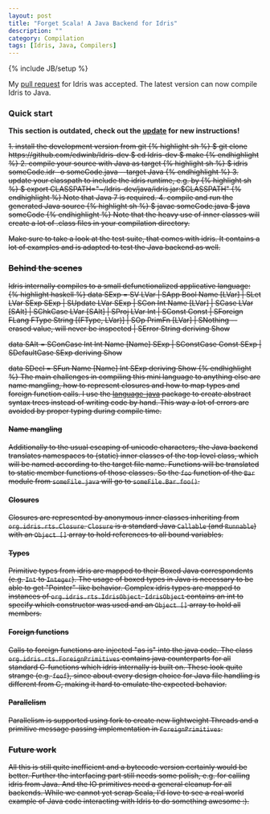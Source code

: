 ```yaml
---
layout: post
title: "Forget Scala! A Java Backend for Idris"
description: ""
category: Compilation
tags: [Idris, Java, Compilers]
---
```

{% include JB/setup %}

My [pull request](https://github.com/edwinb/Idris-dev/issues/221) for
Idris was accepted. The latest version can now compile Idris to Java.

### Quick start

__This section is outdated, check out the 
[update](compilation/2013/05/07/forget-scala-a-java-backend-for-idris-update)
for new instructions!__

<del>
1. install the development version from git {% highlight sh %}
$ git clone https://github.com/edwinb/Idris-dev
$ cd Idris-dev
$ make
{% endhighlight %}
2. compile your source with Java as target {% highlight sh %}
$ idris someCode.idr -o someCode.java --target Java
{% endhighlight %}
3. update your classpath to include the idris runtime, e.g. by {% highlight sh %}
$ export CLASSPATH="~/Idris-dev/java/idris.jar:$CLASSPATH"
{% endhighlight %} Note that Java 7 is required.  
4. compile and run the generated Java source {% highlight sh %}
$ javac someCode.java
$ java someCode
{% endhighlight %}
Note that the heavy use of inner classes will create a lot
of .class files in your compilation directory.

Make sure to take a look at the test suite, that comes with idris.
It contains a lot of examples and is adapted to test the Java backend
as well.
</del>
### Behind the scenes

Idris internally compiles to a small defunctionalized applicative
language:
{% highlight haskell %}
data SExp = SV LVar
          | SApp Bool Name [LVar]
          | SLet LVar SExp SExp
          | SUpdate LVar SExp
          | SCon Int Name [LVar]
          | SCase LVar [SAlt]
          | SChkCase LVar [SAlt]
          | SProj LVar Int
          | SConst Const
          | SForeign FLang FType String [(FType, LVar)]
          | SOp PrimFn [LVar]
          | SNothing -- erased value, will never be inspected
          | SError String
  deriving Show

data SAlt = SConCase Int Int Name [Name] SExp
          | SConstCase Const SExp
          | SDefaultCase SExp
  deriving Show

data SDecl = SFun Name [Name] Int SExp
  deriving Show
{% endhighlight %}
The main challenges in compiling this mini language to anything else
are name mangling, how to represent closures and how to map types and
foreign function calls. I use the 
[language-java](http://hackage.haskell.org/package/language-java) package
to create abstract syntax trees instead of writing code by hand. This 
way a lot of errors are avoided by proper typing during compile time.

#### Name mangling
Additionally to the usual escaping of unicode characters, the Java
backend translates namespaces to (static) inner classes of the top level
class, which will be named according to the target file name. Functions
will be translated to static member functions of those classes. So the
`foo` function of the `Bar` module from `someFile.java` will
go to `someFile.Bar.foo()`.

#### Closures
Closures are represented by anonymous inner classes inheriting from
`org.idris.rts.Closure`. `Closure` is a standard Java `Callable` (and
`Runnable`) with an `Object []` array to hold references to all bound
variables.

#### Types
Primitive types from idris are mapped to their Boxed Java correspondents
(e.g. `Int` to `Integer`). The usage of boxed types in Java is necessary
to be able to get "Pointer"-like behavior. Complex idris types are mapped
to instances of `org.idris.rts.IdrisObject`. `IdrisObject` contains an
int to specify which constructor was used and an `Object []` array to
hold all members.

#### Foreign functions
Calls to foreign functions are injected "as is" into the java code.
The class `org.idris.rts.ForeignPrimitives` contains java counterparts
for all standard C-functions which idris internally is built on. These
look quite strange (e.g. `feof`), since about every design choice for
Java file handling is different from C, making it hard to emulate the
expected behavior.

#### Parallelism
Parallelism is supported using fork to create new lightweight Threads
and a primitive message passing implementation in `ForeignPrimitives`.

### Future work
All this is still quite inefficient and a bytecode version certainly
would be better. Further the interfacing part still needs some polish,
e.g. for calling idris from Java. And the IO primitives need a general
cleanup for all backends. While we cannot yet scrap Scala, I'd love
to see a real world example of Java code interacting with Idris to do
something awesome :).
